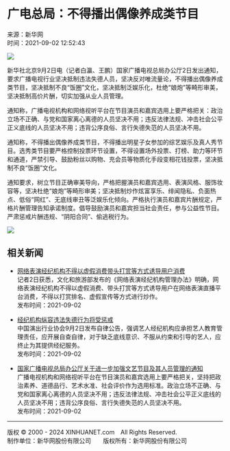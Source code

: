 # 广电总局：不得播出偶像养成类节目

来源：新华网  
时间：2021-09-02 12:52:43  

![](http://www.xinhuanet.com/politics/2021-09/02/ewm_11278205391n.jpg)

新华社北京9月2日电（记者白瀛、王鹏）国家广播电视总局办公厅2日发出通知，要求广播电视行业坚决抵制违法失德人员，坚决反对唯流量论，不得播出偶像养成类节目，坚决抵制不良“饭圈”文化，坚决抵制泛娱乐化，杜绝“娘炮”等畸形审美，坚决抵制高价片酬，切实加强从业人员管理。

通知称，广播电视机构和网络视听平台在节目演员和嘉宾选用上要严格把关：政治立场不正确、与党和国家离心离德的人员坚决不用；违反法律法规、冲击社会公平正义底线的人员坚决不用；违背公序良俗、言行失德失范的人员坚决不用。

通知称，不得播出偶像养成类节目，不得播出明星子女参加的综艺娱乐及真人秀节目。选秀类节目要严格控制投票环节设置，不得设置场外投票、打榜、助力等环节和通道，严禁引导、鼓励粉丝以购物、充会员等物质化手段变相花钱投票，坚决抵制不良“饭圈”文化。

通知要求，树立节目正确审美导向，严格把握演员和嘉宾选用、表演风格、服饰妆容等，坚决杜绝“娘炮”等畸形审美；坚决抵制炒作炫富享乐、绯闻隐私、负面热点、低俗“网红”、无底线审丑等泛娱乐化倾向。严格执行演员和嘉宾片酬规定，严格片酬管理告知承诺制度。倡导鼓励演员和嘉宾担当社会责任，参与公益性节目。严肃惩戒片酬违规、“阴阳合同”、偷逃税行为。

![](1127820539_16306093150931n.jpg)

## 相关新闻

- [网络表演经纪机构不得以虚假消费带头打赏等方式诱导用户消费](http://www.news.cn/2021-09/02/c_1127820535.htm)  
记者2日获悉，文化和旅游部发布的《网络表演经纪机构管理办法》明确，网络表演经纪机构不得以虚假消费、带头打赏等方式诱导用户在网络表演直播平台消费，不得以打赏排名、虚假宣传等方式进行炒作。  
发布时间：2021-09-02  

- [经纪机构纵容违法失德行为将受惩戒](http://www.news.cn/2021-09/02/c_1127820451.htm)  
中国演出行业协会9月2日发布自律公告，强调艺人经纪机构应承担艺人教育管理责任，应开展自查自律，对于缺乏底线意识、不服从约束和引导的艺人，应终止为其提供经纪服务。  
发布时间：2021-09-02  

- [国家广播电视总局办公厅关于进一步加强文艺节目及其人员管理的通知](http://www.news.cn/politics/2021-09/02/c_1127819382.htm)  
广播电视机构和网络视听平台在节目演员和嘉宾选用上要严格把关，坚持把政治素养、道德品行、艺术水准、社会评价作为选用标准。政治立场不正确、与党和国家离心离德的人员坚决不用；违反法律法规、冲击社会公平正义底线的人员坚决不用；违背公序良俗、言行失德失范的人员坚决不用。  
发布时间：2021-09-02

---

版权 © 2000 - 2024 XINHUANET.com　All Rights Reserved.  
制作单位：新华网股份有限公司　　版权所有：新华网股份有限公司